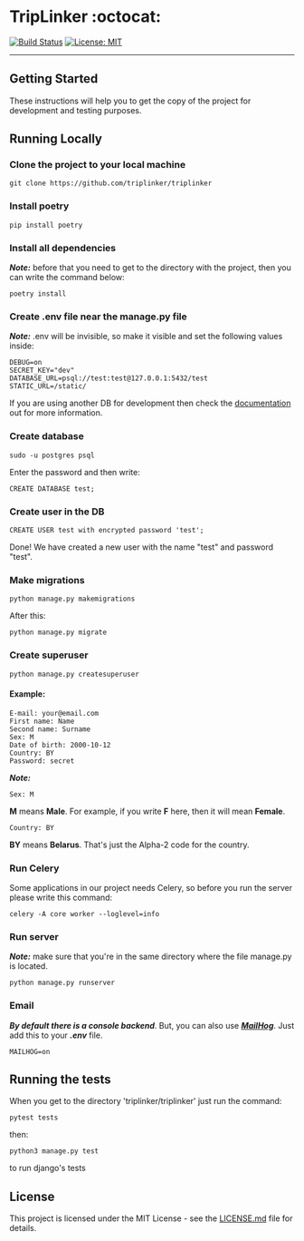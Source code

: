 # TripLinker :octocat:

[![Build Status](https://travis-ci.org/GonnaFlyMethod/triplinker.svg?branch=master)](https://travis-ci.org/github/triplinker/triplinker)
[![License: MIT](https://img.shields.io/badge/License-MIT-blue.svg)](https://github.com/triplinker/triplinker/blob/master/LICENSE)

---

## Getting Started

These instructions will help you to get the copy of the project for development and testing purposes.

## Running Locally

### Clone the project to your local machine

```
git clone https://github.com/triplinker/triplinker
```

### Install poetry  

```
pip install poetry
```

### Install all dependencies

***Note:*** before that you need to get to the directory with the project, then you can write the command below: 

```
poetry install
```

### Create .env file near the manage.py file 

***Note:*** .env will be invisible, so make it visible and set the following values inside: 

```
DEBUG=on
SECRET_KEY="dev"
DATABASE_URL=psql://test:test@127.0.0.1:5432/test
STATIC_URL=/static/
```

If you are using another DB for development then check the [documentation](https://django-environ.readthedocs.io/en/latest/) out for more information. 
### Create database

```
sudo -u postgres psql
```

Enter the password and then write:

```
CREATE DATABASE test;
```

### Create user in the DB 

```
CREATE USER test with encrypted password 'test';
```

Done! We have created a new user with the name "test" and password "test".

### Make migrations

```
python manage.py makemigrations 
```

After this:

```
python manage.py migrate
```

### Create superuser

```
python manage.py createsuperuser
```

#### Example:

```
E-mail: your@email.com
First name: Name
Second name: Surname
Sex: M
Date of birth: 2000-10-12
Country: BY
Password: secret
```

***Note:***

```
Sex: M
```

**M** means **Male**.
For example, if you write **F** here, then it will mean **Female**.

```
Country: BY
```

**BY** means **Belarus**. That's just the Alpha-2 code for the country.

### Run Celery

Some applications in our project needs Celery, so before you run the server please write this command:
```
celery -A core worker --loglevel=info
```

### Run server

***Note:*** make sure that you're in the same directory where the file manage.py is located.

```
python manage.py runserver
```

### Email
***By default there is a console backend***.
But, you can also use ***[MailHog](https://github.com/mailhog/MailHog)***.
Just add this to your ***.env*** file.

```
MAILHOG=on
```

## Running the tests

When you get to the directory 'triplinker/triplinker' just run the command:

```
pytest tests
```

then:

```
python3 manage.py test
```
to run django's tests

## License

This project is licensed under the MIT License - see the [LICENSE.md](https://github.com/triplinker/triplinker/blob/master/LICENSE) file for details.

